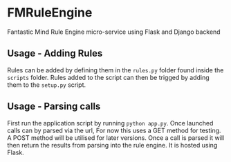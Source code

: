 # FMRuleEngine
Fantastic Mind Rule Engine micro-service using Flask and Django backend

## Usage - Adding Rules
Rules can be added by defining them in the `rules.py` folder found inside the `scripts` folder. Rules added to the script can then be trigged by adding them to the `setup.py` script.

## Usage - Parsing calls
First run the application script by running `python app.py`. Once launched calls can by parsed via the url, For now this uses a GET method for testing. A POST method will be utilised for later versions. Once a call is parsed it will then return the results from parsing into the rule engine. It is hosted using Flask.

